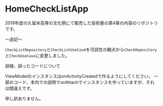 # HomeCheckListApp

2019年度の久留米高専の文化祭にて販売した技術書の第4章の内容のリポジトリです。

〜追記〜

`CheckListRepository`と`CheckListUseCas`eを可読性の観点から`CheckRepository`と`CheckUseCase`に変更しました。


誤植、誤ったコードについて

ViewModelのインスタンスはonActivityCreatedで作るようにしてください。
一部のコード、本内での説明でonAttachでインスタンスを作っていますが、それは間違えです。


申し訳ありません。